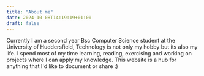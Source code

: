 ```yaml
---
title: "About me"
date: 2024-10-08T14:19:19+01:00
draft: false
---
```


Currently I am a second year Bsc Computer Science student at the University of Huddersfield, Technology is not only my hobby but its also my life. I spend most of my time learning, reading, exercising and working on projects where I can apply my knowledge. This website is a hub for anything that I'd like to document or share :)


